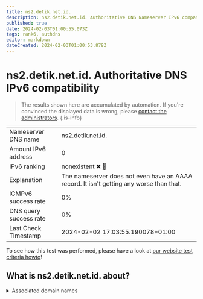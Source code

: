 ```yaml
---
title: ns2.detik.net.id.
description: ns2.detik.net.id. Authoritative DNS Nameserver IPv6 compatibility
published: true
date: 2024-02-03T01:00:55.073Z
tags: rank6, authdns
editor: markdown
dateCreated: 2024-02-03T01:00:53.878Z
---
```


# ns2.detik.net.id. Authoritative DNS IPv6 compatibility

> The results shown here are accumulated by automation. If you're convinced the displayed data is wrong, please [contact the administrators](/howto/chat). 
{.is-info}




|   |   |
| - | - |
| Nameserver DNS name | ns2.detik.net.id.
| Amount IPv6 address | 0
| IPv6 ranking | nonexistent :x: [🔗](/howto/ranking) |
| Explanation | The nameserver does not even have an AAAA record. It isn't getting any worse than that. |
| ICMPv6 success rate | 0%|
| DNS query success rate | 0% |
| Last Check Timestamp | 2024-02-02 17:03:55.190078+01:00 |

To see how this test was performed, please have a look at [our website test criteria howto](/howto/testcriteria/authdns)!


## What is ns2.detik.net.id. about?






<details>
<summary>Associated domain names</summary>

www.detik.com

</details>
